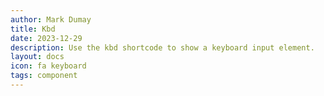 ```yaml
---
author: Mark Dumay
title: Kbd
date: 2023-12-29
description: Use the kbd shortcode to show a keyboard input element.
layout: docs
icon: fa keyboard
tags: component
---
```



